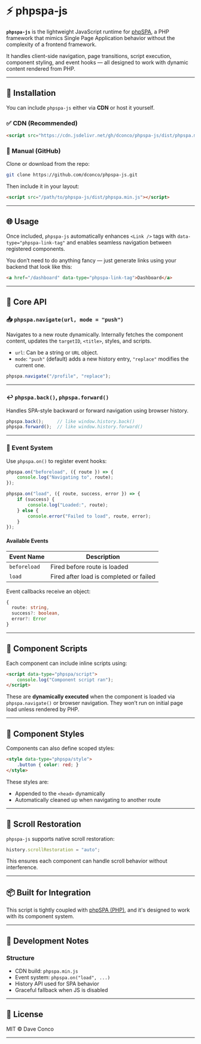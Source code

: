 # ⚡ phpspa-js

**`phpspa-js`** is the lightweight JavaScript runtime for [phpSPA](https://github.com/dconco/phpspa), a PHP framework that mimics Single Page Application behavior without the complexity of a frontend framework.

It handles client-side navigation, page transitions, script execution, component styling, and event hooks — all designed to work with dynamic content rendered from PHP.

---

## 🚀 Installation

You can include `phpspa-js` either via **CDN** or host it yourself.

### ✅ CDN (Recommended)

```html
<script src="https://cdn.jsdelivr.net/gh/dconco/phpspa-js/dist/phpspa.min.js"></script>
````

### 🔧 Manual (GitHub)

Clone or download from the repo:

```bash
git clone https://github.com/dconco/phpspa-js.git
```

Then include it in your layout:

```html
<script src="/path/to/phpspa-js/dist/phpspa.min.js"></script>
```

---

## 🌐 Usage

Once included, `phpspa-js` automatically enhances `<Link />` tags with `data-type="phpspa-link-tag"` and enables seamless navigation between registered components.

You don’t need to do anything fancy — just generate links using your backend that look like this:

```html
<a href="/dashboard" data-type="phpspa-link-tag">Dashboard</a>
```

---

## 🧠 Core API

### 📥 `phpspa.navigate(url, mode = "push")`

Navigates to a new route dynamically. Internally fetches the component content, updates the `targetID`, `<title>`, styles, and scripts.

* `url`: Can be a string or `URL` object.
* `mode`: `"push"` (default) adds a new history entry, `"replace"` modifies the current one.

```js
phpspa.navigate("/profile", "replace");
```

---

### ↩️ `phpspa.back()`, `phpspa.forward()`

Handles SPA-style backward or forward navigation using browser history.

```js
phpspa.back();     // like window.history.back()
phpspa.forward();  // like window.history.forward()
```

---

### 📌 Event System

Use `phpspa.on()` to register event hooks:

```js
phpspa.on("beforeload", ({ route }) => {
    console.log("Navigating to", route);
});

phpspa.on("load", ({ route, success, error }) => {
    if (success) {
        console.log("Loaded:", route);
    } else {
        console.error("Failed to load", route, error);
    }
});
```

#### Available Events

| Event Name   | Description                             |
| ------------ | --------------------------------------- |
| `beforeload` | Fired before route is loaded            |
| `load`       | Fired after load is completed or failed |

Event callbacks receive an object:

```ts
{
  route: string,
  success?: boolean,
  error?: Error
}
```

---

## 🧩 Component Scripts

Each component can include inline scripts using:

```html
<script data-type="phpspa/script">
    console.log("Component script ran");
</script>
```

These are **dynamically executed** when the component is loaded via `phpspa.navigate()` or browser navigation. They won’t run on initial page load unless rendered by PHP.

---

## 🎨 Component Styles

Components can also define scoped styles:

```html
<style data-type="phpspa/style">
    .button { color: red; }
</style>
```

These styles are:

* Appended to the `<head>` dynamically
* Automatically cleaned up when navigating to another route

---

## 🧼 Scroll Restoration

`phpspa-js` supports native scroll restoration:

```js
history.scrollRestoration = "auto";
```

This ensures each component can handle scroll behavior without interference.

---

## 📦 Built for Integration

This script is tightly coupled with [phpSPA (PHP)](https://github.com/dconco/phpspa), and it's designed to work with its component system.

---

## 🔧 Development Notes

### Structure

* CDN build: `phpspa.min.js`
* Event system: `phpspa.on("load", ...)`
* History API used for SPA behavior
* Graceful fallback when JS is disabled

---

## 📜 License

MIT © Dave Conco

---
